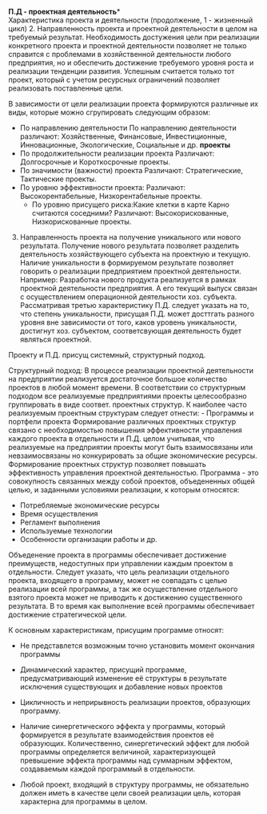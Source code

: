 **П.Д - проектная деятельность***  
Характеристика проекта и деятельности (продолжение, 1 - жизненный цикл)
2. Направленность проекта и проектной деятельности в целом на требуемый результат.
Необходимость достужения цели при реализации конкретного проекта и проектной деятельности позволяет не только справится с проблемами в хозяйственной деятельности любого предприятия, но и обеспечить достижение требуемого уровня роста и реализации тенденции развития. 
Успешным считается только тот проект, который с учетом ресурсных ограничений позволяет реализовать поставленные цели. 

В зависимости от цели реализации проекта формируются различные их виды, которые можно сгрупировать следующим образом:
- По направлению деятельности
	По направлению деятельности различают: Хозяйственные, Финансовые, Инвестиционные, Инновационные, Экологические, Социальные и др. **проекты**
- По продолжительности реализации проекта
	Различают: Долгосрочные и Короткосрочные проекты. 
- По значимости (важности) проекта
	Различают: Стратегические, Тактические проекты. 
- По уровню эффективности проекта:
	Различают: Высокорентабельные, Низкорентабельные проекты.
	- По уровню присущего риска:Какие клетки в карте Карно считаются соседними?
	Различают: Высокорискованные, Низкорискованные проекты.

3. Направленность проекта на получение уникального или нового результата.
Получение нового результата позволяет разделить деятельность хозяйствующего субъекта на проектную и текущую. Наличие уникальности в формируемом результате позволяет говорить о реализации предприятием проектной деятельности. 
Например:
	Разработка нового продукта реализуется в рамках проектной деятельности предприятия. А его текущий выпуск связан с осуществлением операционной деятельности хоз. субъекта.
Рассматривая третью характеристику П.Д. следует указать на то, что степень уникальности, присущая П.Д. может досттгать разного уровня вне зависимости от того, каков уровень уникальности, достигнут хоз. субъектом, соответсвующая деятельность будет являться проектной. 

Проекту и П.Д. присущ системный, структурный подход.

Структурный подход:
	В процессе реализации проектной деятельности на предприятии реализуется достаточное большое количество проектов в любой момент времени. В соответствии со структурным подходом все реализуемые предприятиями проекты целесообразно группировать в виде соответ. проектных структур.
	К наиболее часто реализуемым проектным структурам следует отнести:
	- Программы и портфели проекта
	Формирование различных проектных структур связано с необходимостью повышения эффективности управления каждого проекта в отдельности и П.Д. целом учитывая, что реализуемые на предприятии проекты могут быть взаимосвязаны или невзаимосвязаны но конкурировать за общие экономические ресурсы.
	Формирование проектных структур позволяет повышать эффективность управления проектной деятельностью. 
Программа - это совокупность связанных между собой проектов, объедененных общей целью, и заданными условиями реализации, к которым относятся: 
- Потребляемые экономические ресурсы
- Время осуществления
- Регламент выполнения
- Используемые технологии 
- Особенности организации работы и др. 

Объеденение проекта в программы обеспечивает достижение преимуществ, недоступных при управлении каждым проектом в отдельности.
Следует указать, что цель реализации отдельного проекта, входящего в программу, может не совпадать с целью реализации всей программы, а так же осуществление отдельного взятого проекта может не приводить к достижению существенного результата. В то время как выполнение всей программы обеспечивает достижение стратегической цели.

К основным характеристикам, присущим программе относят:
- Не представлется возможным точно установить момент окончания программы 
- Динамический характер, присущий программе, предусматривающий изменение её структуры в результате исключения существующих и добавление новых проектов 
- Цикличность и неприрывность реализации проектов, образующих программу. 
- Наличие синергетического эффекта у программы, который формируется в результате взаимодействия проектов её образующих.
	Количественно, синергетический эффект для любой программы определяется величиной, характеризующей превышение эффекта программы над суммарным эффектом, создаваемым каждой программый в отдельности. 
	
- Любой проект, входящий в структуру программы, не обязательно должен иметь в качестве цели своей реализации цель, которая характерна для программы в целом.



